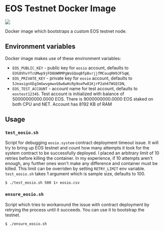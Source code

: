 # EOS Testnet Docker Image

[![](https://images.microbadger.com/badges/version/ulamlabs/eos-testnet.svg)](https://hub.docker.com/repository/docker/ulamlabs/eos-testnet)

Docker image which bootstraps a custom EOS testnet node. 

## Environment variables

Docker image makes use of these environment variables:

- `EOS_PUBLIC_KEY` - public key for `eosio` account, defaults to `EOS8VhvYTcUMwp9jFD8UWRMPgWsGQoqBfpBvrjjfMCouqRH9JF5qW`,
- `EOS_PRIVATE_KEY` - private key for `eosio` account, defaults to `5JeaxignXEg3mGwvgmwxG6w6wHcRp9ooPw81KjrP2ah6TWSECDN`,
- `EOS_TEST_ACCOUNT` - account name for test account, defaults to `eostest12345`. Test account is initialized with balance of 50000000000.0000 EOS. There is 9000000000.0000 EOS staked on both CPU and NET. Account has 8192 KB of RAM

## Usage
### `test_eosio.sh`

Script for debugging `eosio.system` contract deployment timeout issue. It will try to bring up EOS testnet and count how many attempts it took for the system contract to be successfully deployed. I placed an arbitrary limit of 10 retries before killing the container. In my experience, if 10 attempts aren't enough, any further ones won't make any difference and container must be killed. This limit can be overriden by setting `RETRY_LIMIT` env variable. `test_eosio.sh` takes 1 argument which is sample size, defaults to 100.

```
$ ./test_eosio.sh 500 1> eosio.csv
```

### `ensure_eosio.sh`

Script which tries to workaround the issue with contract deployment by retrying the process until it succeeds. You can use it to bootstrap the testnet.

```
$ ./ensure_eosio.sh
```
